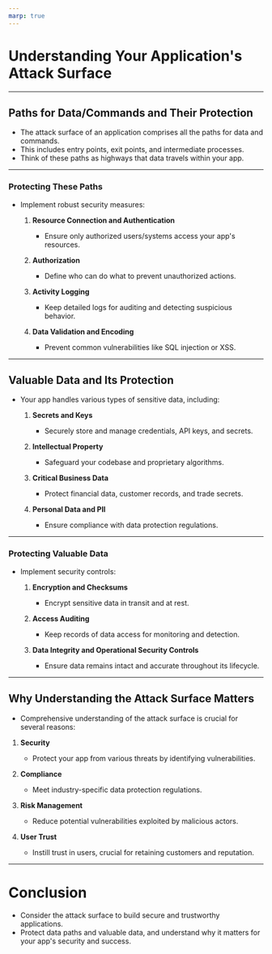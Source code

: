```yaml
---
marp: true
---
```


# Understanding Your Application's Attack Surface

---

## Paths for Data/Commands and Their Protection

- The attack surface of an application comprises all the paths for data and commands.
- This includes entry points, exit points, and intermediate processes.
- Think of these paths as highways that data travels within your app.

---

### Protecting These Paths

- Implement robust security measures:
  1. **Resource Connection and Authentication**
     - Ensure only authorized users/systems access your app's resources.

  2. **Authorization**
     - Define who can do what to prevent unauthorized actions.

  3. **Activity Logging**
     - Keep detailed logs for auditing and detecting suspicious behavior.

  4. **Data Validation and Encoding**
     - Prevent common vulnerabilities like SQL injection or XSS.

---

## Valuable Data and Its Protection

- Your app handles various types of sensitive data, including:
  1. **Secrets and Keys**
     - Securely store and manage credentials, API keys, and secrets.

  2. **Intellectual Property**
     - Safeguard your codebase and proprietary algorithms.

  3. **Critical Business Data**
     - Protect financial data, customer records, and trade secrets.

  4. **Personal Data and PII**
     - Ensure compliance with data protection regulations.

---

### Protecting Valuable Data

- Implement security controls:
  1. **Encryption and Checksums**
     - Encrypt sensitive data in transit and at rest.

  2. **Access Auditing**
     - Keep records of data access for monitoring and detection.

  3. **Data Integrity and Operational Security Controls**
     - Ensure data remains intact and accurate throughout its lifecycle.

---

## Why Understanding the Attack Surface Matters

- Comprehensive understanding of the attack surface is crucial for several reasons:

1. **Security**
   - Protect your app from various threats by identifying vulnerabilities.

2. **Compliance**
   - Meet industry-specific data protection regulations.

3. **Risk Management**
   - Reduce potential vulnerabilities exploited by malicious actors.

4. **User Trust**
   - Instill trust in users, crucial for retaining customers and reputation.

---

# Conclusion

- Consider the attack surface to build secure and trustworthy applications.
- Protect data paths and valuable data, and understand why it matters for your app's security and success.

